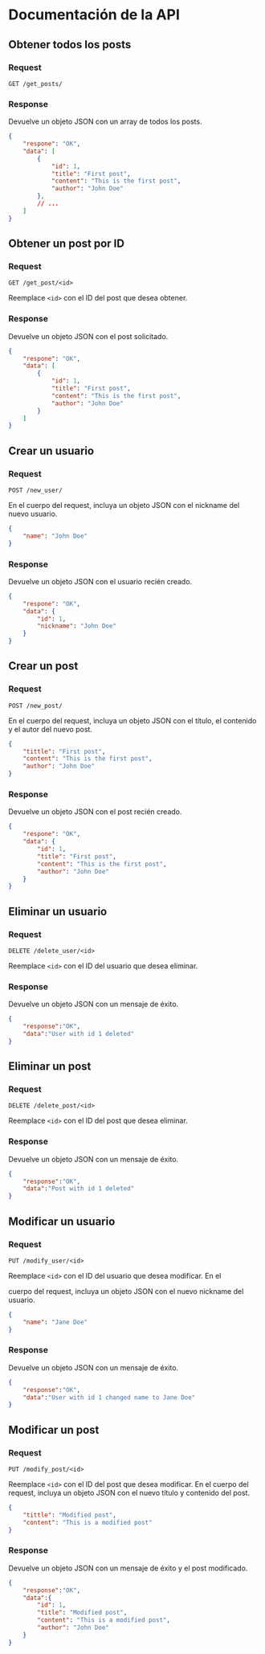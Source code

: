 # Documentación de la API

## Obtener todos los posts

### Request

```
GET /get_posts/
```

### Response

Devuelve un objeto JSON con un array de todos los posts.

```json
{
    "respone": "OK",
    "data": [
        {
            "id": 1,
            "title": "First post",
            "content": "This is the first post",
            "author": "John Doe"
        },
        // ...
    ]
}
```

## Obtener un post por ID

### Request

```
GET /get_post/<id>
```

Reemplace `<id>` con el ID del post que desea obtener.

### Response

Devuelve un objeto JSON con el post solicitado.

```json
{
    "respone": "OK",
    "data": [
        {
            "id": 1,
            "title": "First post",
            "content": "This is the first post",
            "author": "John Doe"
        }
    ]
}
```

## Crear un usuario

### Request

```
POST /new_user/
```

En el cuerpo del request, incluya un objeto JSON con el nickname del nuevo usuario.

```json
{
    "name": "John Doe"
}
```

### Response

Devuelve un objeto JSON con el usuario recién creado.

```json
{
    "respone": "OK",
    "data": {
        "id": 1,
        "nickname": "John Doe"
    }
}
```

## Crear un post

### Request

```
POST /new_post/
```

En el cuerpo del request, incluya un objeto JSON con el título, el contenido y el autor del nuevo post.

```json
{
    "tittle": "First post",
    "content": "This is the first post",
    "author": "John Doe"
}
```

### Response

Devuelve un objeto JSON con el post recién creado.

```json
{
    "respone": "OK",
    "data": {
        "id": 1,
        "title": "First post",
        "content": "This is the first post",
        "author": "John Doe"
    }
}
```

## Eliminar un usuario

### Request

```
DELETE /delete_user/<id>
```

Reemplace `<id>` con el ID del usuario que desea eliminar.

### Response

Devuelve un objeto JSON con un mensaje de éxito.

```json
{
    "response":"OK",
    "data":"User with id 1 deleted"
}
```

## Eliminar un post

### Request

```
DELETE /delete_post/<id>
```

Reemplace `<id>` con el ID del post que desea eliminar.

### Response

Devuelve un objeto JSON con un mensaje de éxito.

```json
{
    "response":"OK",
    "data":"Post with id 1 deleted"
}
```

## Modificar un usuario

### Request

```
PUT /modify_user/<id>
```

Reemplace `<id>` con el ID del usuario que desea modificar. En el

 cuerpo del request, incluya un objeto JSON con el nuevo nickname del usuario.

```json
{
    "name": "Jane Doe"
}
```

### Response

Devuelve un objeto JSON con un mensaje de éxito.

```json
{
    "response":"OK",
    "data":"User with id 1 changed name to Jane Doe"
}
```

## Modificar un post

### Request

```
PUT /modify_post/<id>
```

Reemplace `<id>` con el ID del post que desea modificar. En el cuerpo del request, incluya un objeto JSON con el nuevo título y contenido del post.

```json
{
    "tittle": "Modified post",
    "content": "This is a modified post"
}
```

### Response

Devuelve un objeto JSON con un mensaje de éxito y el post modificado.

```json
{
    "response":"OK",
    "data":{
        "id": 1,
        "title": "Modified post",
        "content": "This is a modified post",
        "author": "John Doe"
    }
}
```
